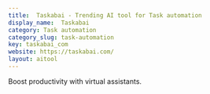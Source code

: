 ```yaml
---
title:  Taskabai - Trending AI tool for Task automation
display_name:  Taskabai
category: Task automation
category_slug: task-automation
key: taskabai_com
website: https://taskabai.com/
layout: aitool
---
```


Boost productivity with virtual assistants.
